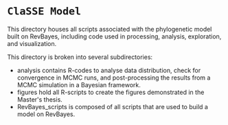 # `ClaSSE Model`

This directory houses all scripts associated with the phylogenetic model built on RevBayes, including code used in processing, analysis, exploration, and 
visualization.

This directory is broken into several subdirectories: 
- analysis contains R-codes to analyse data distribution, check for convergence in MCMC runs, and post-processing the results from a MCMC simulation in a Bayesian framework. 
- figures hold all R-scripts to create the figures demonstrated in the Master's thesis.
- RevBayes_scripts is composed of all scripts that are used to build a model on RevBayes.